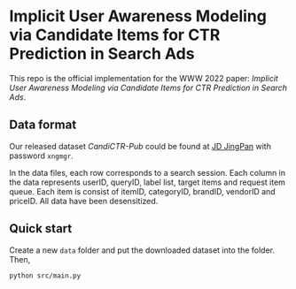 # Implicit User Awareness Modeling via Candidate Items for CTR Prediction in Search Ads

This repo is the official implementation for the WWW 2022 paper: *Implicit User Awareness Modeling via Candidate Items for CTR Prediction in Search Ads*.

## Data format

Our released dataset *CandiCTR-Pub* could be found at [JD JingPan](http://box.jd.com/sharedInfo/E5A5635122BDFB3CEEC946AFBC5707A7) with password `xngmgr`.

In the data files, each row corresponds to a search session. Each column in the data represents userID, queryID, label list, target items and request item queue. Each item is consist of itemID, categoryID, brandID, vendorID and priceID. 
All data have been desensitized.

## Quick start

Create a new `data` folder and put the downloaded dataset into the folder. Then,

```bash
python src/main.py 
```
